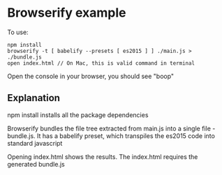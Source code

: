 # Browserify example

To use:
```
npm install
browserify -t [ babelify --presets [ es2015 ] ] ./main.js > ./bundle.js
open index.html // On Mac, this is valid command in terminal
```

Open the console in your browser, you should see "boop"

## Explanation
npm install installs all the package dependencies

Browserify bundles the file tree extracted from main.js into a single file - bundle.js. It has a babelify preset, which transpiles the es2015 code into standard javascript

Opening index.html shows the results. The index.html requires the generated bundle.js

